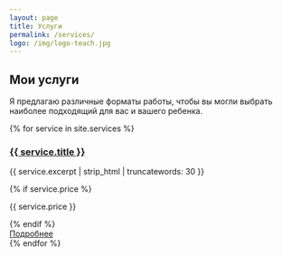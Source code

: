 ```yaml
---
layout: page
title: Услуги
permalink: /services/
logo: /img/logo-teach.jpg
---
```


<div class="services-container">
  <h2 class="section-heading">Мои услуги</h2>
  <p class="section-description">Я предлагаю различные форматы работы, чтобы вы могли выбрать наиболее подходящий для вас и вашего ребенка.</p>

  <div class="services-grid">
    {% for service in site.services %}
      <div class="service-card">
        <div class="service-content">
          <h3 class="service-title"><a href="{{ service.url | relative_url }}">{{ service.title }}</a></h3>
          <p class="service-excerpt">{{ service.excerpt | strip_html | truncatewords: 30 }}</p>
          {% if service.price %}
            <p class="service-price">{{ service.price }}</p>
          {% endif %}
        </div>
        <div class="service-actions">
          <a href="{{ service.url | relative_url }}" class="button">Подробнее</a>
        </div>
      </div>
    {% endfor %}
  </div>
</div> 